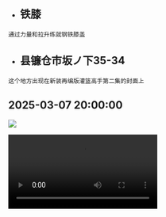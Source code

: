 <!--$layout: block-->
<!--$lang: zh_CN--> 
<!--$en_US: /English/--> 
<!--$ja_JP: /日本語/--> 
<!--#Features-->
  <!--$class:mt alt-->  
  *  ## 铁膝
    通过力量和拉升练就钢铁膝盖
      
  *  ## 县镰仓市坂ノ下35-34
    这个地方出现在新装再编版灌篮高手第二集的封面上
      
 
<!--Features #-->

 
<!--#Timeline-->  
<!--$lang: zh_CN--> 
<!--$widget: 简体中文/最新.html--> 
## 2025-03-07 20:00:00
 
   ![](https://seedunk.com/media/github-seedunk/sd-kamakura-seaside-park-02.rw-221.jpg) 
       
 <video controls>
  <source src="https://seedunk.com/media/github-seedunk/t9929.m3u8" type="application/x-mpegURL">
  您的浏览器不支持视频播放。
</video>
<!--Timeline#-->
 

 